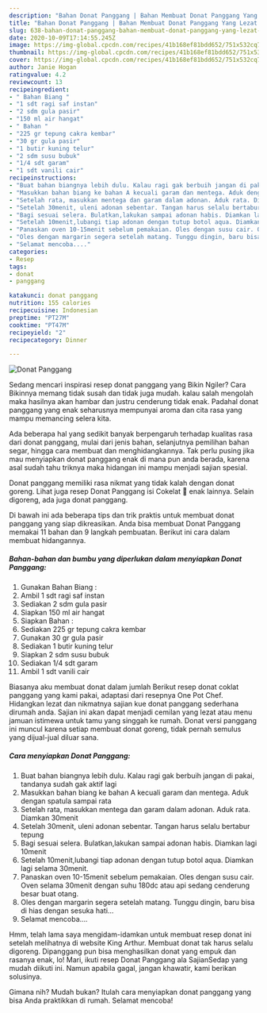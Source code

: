 ```yaml
---
description: "Bahan Donat Panggang | Bahan Membuat Donat Panggang Yang Lezat Sekali"
title: "Bahan Donat Panggang | Bahan Membuat Donat Panggang Yang Lezat Sekali"
slug: 638-bahan-donat-panggang-bahan-membuat-donat-panggang-yang-lezat-sekali
date: 2020-10-09T17:14:55.245Z
image: https://img-global.cpcdn.com/recipes/41b168ef81bdd652/751x532cq70/donat-panggang-foto-resep-utama.jpg
thumbnail: https://img-global.cpcdn.com/recipes/41b168ef81bdd652/751x532cq70/donat-panggang-foto-resep-utama.jpg
cover: https://img-global.cpcdn.com/recipes/41b168ef81bdd652/751x532cq70/donat-panggang-foto-resep-utama.jpg
author: Janie Hogan
ratingvalue: 4.2
reviewcount: 13
recipeingredient:
- " Bahan Biang "
- "1 sdt ragi saf instan"
- "2 sdm gula pasir"
- "150 ml air hangat"
- " Bahan "
- "225 gr tepung cakra kembar"
- "30 gr gula pasir"
- "1 butir kuning telur"
- "2 sdm susu bubuk"
- "1/4 sdt garam"
- "1 sdt vanili cair"
recipeinstructions:
- "Buat bahan biangnya lebih dulu. Kalau ragi gak berbuih jangan di pakai, tandanya sudah gak aktif lagi"
- "Masukkan bahan biang ke bahan A kecuali garam dan mentega. Aduk dengan spatula sampai rata"
- "Setelah rata, masukkan mentega dan garam dalam adonan. Aduk rata. Diamkan 30menit"
- "Setelah 30menit, uleni adonan sebentar. Tangan harus selalu bertabur tepung"
- "Bagi sesuai selera. Bulatkan,lakukan sampai adonan habis. Diamkan lagi 10menit"
- "Setelah 10menit,lubangi tiap adonan dengan tutup botol aqua. Diamkan lagi selama 30menit."
- "Panaskan oven 10-15menit sebelum pemakaian. Oles dengan susu cair. Oven selama 30menit dengan suhu 180dc atau api sedang cenderung besar buat otang."
- "Oles dengan margarin segera setelah matang. Tunggu dingin, baru bisa di hias dengan sesuka hati..."
- "Selamat mencoba...."
categories:
- Resep
tags:
- donat
- panggang

katakunci: donat panggang 
nutrition: 155 calories
recipecuisine: Indonesian
preptime: "PT27M"
cooktime: "PT47M"
recipeyield: "2"
recipecategory: Dinner

---
```



![Donat Panggang](https://img-global.cpcdn.com/recipes/41b168ef81bdd652/751x532cq70/donat-panggang-foto-resep-utama.jpg)

Sedang mencari inspirasi resep donat panggang yang Bikin Ngiler? Cara Bikinnya memang tidak susah dan tidak juga mudah. kalau salah mengolah maka hasilnya akan hambar dan justru cenderung tidak enak. Padahal donat panggang yang enak seharusnya mempunyai aroma dan cita rasa yang mampu memancing selera kita.

Ada beberapa hal yang sedikit banyak berpengaruh terhadap kualitas rasa dari donat panggang, mulai dari jenis bahan, selanjutnya pemilihan bahan segar, hingga cara membuat dan menghidangkannya. Tak perlu pusing jika mau menyiapkan donat panggang enak di mana pun anda berada, karena asal sudah tahu triknya maka hidangan ini mampu menjadi sajian spesial.

Donat panggang memiliki rasa nikmat yang tidak kalah dengan donat goreng. Lihat juga resep Donat Panggang isi Cokelat 🍩 enak lainnya. Selain digoreng, ada juga donat panggang.


Di bawah ini ada beberapa tips dan trik praktis untuk membuat donat panggang yang siap dikreasikan. Anda bisa membuat Donat Panggang memakai 11 bahan dan 9 langkah pembuatan. Berikut ini cara dalam membuat hidangannya.

<!--inarticleads1-->

##### Bahan-bahan dan bumbu yang diperlukan dalam menyiapkan Donat Panggang:

1. Gunakan  Bahan Biang :
1. Ambil 1 sdt ragi saf instan
1. Sediakan 2 sdm gula pasir
1. Siapkan 150 ml air hangat
1. Siapkan  Bahan :
1. Sediakan 225 gr tepung cakra kembar
1. Gunakan 30 gr gula pasir
1. Sediakan 1 butir kuning telur
1. Siapkan 2 sdm susu bubuk
1. Sediakan 1/4 sdt garam
1. Ambil 1 sdt vanili cair


Biasanya aku membuat donat dalam jumlah Berikut resep donat coklat panggang yang kami pakai, adaptasi dari resepnya One Pot Chef. Hidangkan lezat dan nikmatnya sajian kue donat panggang sederhana dirumah anda. Sajian ini akan dapat menjadi cemilan yang lezat atau menu jamuan istimewa untuk tamu yang singgah ke rumah. Donat versi panggang ini muncul karena setiap membuat donat goreng, tidak pernah semulus yang dijual-jual diluar sana. 

<!--inarticleads2-->

##### Cara menyiapkan Donat Panggang:

1. Buat bahan biangnya lebih dulu. Kalau ragi gak berbuih jangan di pakai, tandanya sudah gak aktif lagi
1. Masukkan bahan biang ke bahan A kecuali garam dan mentega. Aduk dengan spatula sampai rata
1. Setelah rata, masukkan mentega dan garam dalam adonan. Aduk rata. Diamkan 30menit
1. Setelah 30menit, uleni adonan sebentar. Tangan harus selalu bertabur tepung
1. Bagi sesuai selera. Bulatkan,lakukan sampai adonan habis. Diamkan lagi 10menit
1. Setelah 10menit,lubangi tiap adonan dengan tutup botol aqua. Diamkan lagi selama 30menit.
1. Panaskan oven 10-15menit sebelum pemakaian. Oles dengan susu cair. Oven selama 30menit dengan suhu 180dc atau api sedang cenderung besar buat otang.
1. Oles dengan margarin segera setelah matang. Tunggu dingin, baru bisa di hias dengan sesuka hati...
1. Selamat mencoba....


Hmm, telah lama saya mengidam-idamkan untuk membuat resep donat ini setelah melihatnya di website King Arthur. Membuat donat tak harus selalu digoreng. Dipanggang pun bisa menghasilkan donat yang empuk dan rasanya enak, lo! Mari, ikuti resep Donat Panggang ala SajianSedap yang mudah diikuti ini. Namun apabila gagal, jangan khawatir, kami berikan solusinya. 

Gimana nih? Mudah bukan? Itulah cara menyiapkan donat panggang yang bisa Anda praktikkan di rumah. Selamat mencoba!
